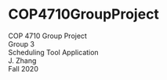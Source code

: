 # COP4710GroupProject
COP 4710 Group Project  
Group 3  
Scheduling Tool Application  
J. Zhang  
Fall 2020 
